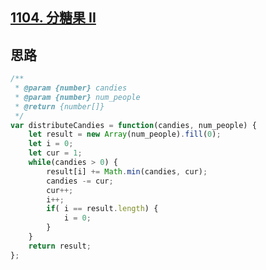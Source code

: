 ## [1104. 分糖果 II](https://leetcode-cn.com/problems/distribute-candies-to-people/)

## 思路

```js
/**
 * @param {number} candies
 * @param {number} num_people
 * @return {number[]}
 */
var distributeCandies = function(candies, num_people) {
    let result = new Array(num_people).fill(0);
    let i = 0;
    let cur = 1;
    while(candies > 0) {
        result[i] += Math.min(candies, cur);
        candies -= cur;
        cur++;
        i++;
        if( i == result.length) {
            i = 0;
        }
    }
    return result;
};
```